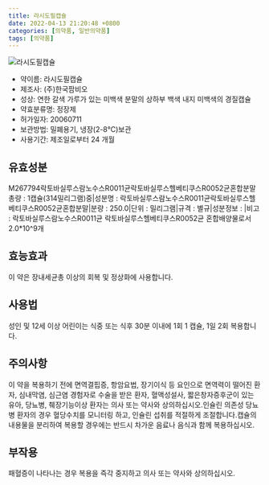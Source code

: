 ```yaml
---
title: 라시도필캡슐
date: 2022-04-13 21:20:48 +0800
categories: [의약품, 일반의약품]
tags: [의약품]
---
```

![라시도필캡슐](https://nedrug.mfds.go.kr/pbp/cmn/itemImageDownload/1MqVySVqRfG)

- 약이름: 라시도필캡슐
- 제조사: (주)한국팜비오
- 성상: 연한 갈색 가루가 있는 미백색 분말의 상하부 백색 내지 미백색의 경질캡슐
- 약효분류명: 정장제
- 허가일자: 20060711
- 보관방법: 밀폐용기, 냉장(2-8℃)보관
- 사용기간: 제조일로부터 24 개월
## 유효성분
M267794락토바실루스람노수스R0011균락토바실루스헬베티쿠스R0052균혼합분말
총량 : 1캡슐(314밀리그램)중|성분명 : 락토바실루스람노수스R0011균락토바실루스헬베티쿠스R0052균혼합분말|분량 : 250.0|단위 : 밀리그램|규격 : 별규|성분정보 : |비고 : 락토바실루스람노수스R0011균 락토바실루스헬베티쿠스R0052균 혼합배양물로서2.0*10^9개
## 효능효과
이 약은 장내세균총 이상의 회복 및 정상화에 사용합니다.
## 사용법
성인 및 12세 이상 어린이는 식중 또는 식후 30분 이내에 1회 1 캡슐, 1일 2회 복용합니다.
## 주의사항
이 약을 복용하기 전에 면역결핍증, 항암요법, 장기이식 등 요인으로 면역력이 떨어진 환자, 심내막염, 심근염 경험자로 수술을 받은 환자, 혈액성설사, 짧은창자증후군이 있는 유아, 당뇨병, 췌장기능이상 환자는 의사 또는 약사와 상의하십시오.인슐린 의존성 당뇨병 환자의 경우 혈당수치를 모니터링 하고, 인슐린 섭취를 적절하게 조절합니다.캡슐의 내용물을 분리하여 복용할 경우에는 반드시 차가운 음료나 음식과 함께 복용하십시오.
## 부작용
패혈증이 나타나는 경우 복용을 즉각 중지하고 의사 또는 약사와 상의하십시오.
